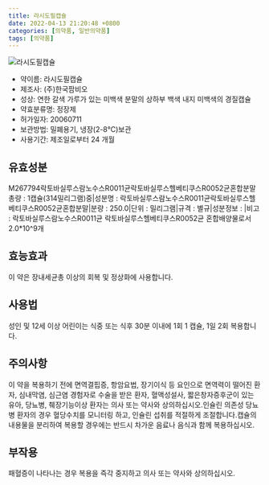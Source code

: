 ```yaml
---
title: 라시도필캡슐
date: 2022-04-13 21:20:48 +0800
categories: [의약품, 일반의약품]
tags: [의약품]
---
```

![라시도필캡슐](https://nedrug.mfds.go.kr/pbp/cmn/itemImageDownload/1MqVySVqRfG)

- 약이름: 라시도필캡슐
- 제조사: (주)한국팜비오
- 성상: 연한 갈색 가루가 있는 미백색 분말의 상하부 백색 내지 미백색의 경질캡슐
- 약효분류명: 정장제
- 허가일자: 20060711
- 보관방법: 밀폐용기, 냉장(2-8℃)보관
- 사용기간: 제조일로부터 24 개월
## 유효성분
M267794락토바실루스람노수스R0011균락토바실루스헬베티쿠스R0052균혼합분말
총량 : 1캡슐(314밀리그램)중|성분명 : 락토바실루스람노수스R0011균락토바실루스헬베티쿠스R0052균혼합분말|분량 : 250.0|단위 : 밀리그램|규격 : 별규|성분정보 : |비고 : 락토바실루스람노수스R0011균 락토바실루스헬베티쿠스R0052균 혼합배양물로서2.0*10^9개
## 효능효과
이 약은 장내세균총 이상의 회복 및 정상화에 사용합니다.
## 사용법
성인 및 12세 이상 어린이는 식중 또는 식후 30분 이내에 1회 1 캡슐, 1일 2회 복용합니다.
## 주의사항
이 약을 복용하기 전에 면역결핍증, 항암요법, 장기이식 등 요인으로 면역력이 떨어진 환자, 심내막염, 심근염 경험자로 수술을 받은 환자, 혈액성설사, 짧은창자증후군이 있는 유아, 당뇨병, 췌장기능이상 환자는 의사 또는 약사와 상의하십시오.인슐린 의존성 당뇨병 환자의 경우 혈당수치를 모니터링 하고, 인슐린 섭취를 적절하게 조절합니다.캡슐의 내용물을 분리하여 복용할 경우에는 반드시 차가운 음료나 음식과 함께 복용하십시오.
## 부작용
패혈증이 나타나는 경우 복용을 즉각 중지하고 의사 또는 약사와 상의하십시오.
